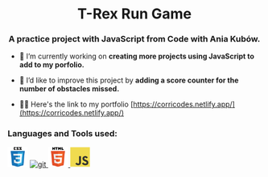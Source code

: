 <h1 align="center">T-Rex Run Game</h1>
<h3 align="center">A practice project with JavaScript from Code with Ania Kubów.</h3>

- 🔭 I’m currently working on **creating more projects using JavaScript to add to my porfolio.**

- 📝 I’d like to improve this project by **adding a score counter for the number of obstacles missed.**

- 👨‍💻 Here's the link to my portfolio [https://corricodes.netlify.app/](https://corricodes.netlify.app/)

<h3 align="left">Languages and Tools used:</h3>
<p align="left"> <img src="https://raw.githubusercontent.com/devicons/devicon/master/icons/css3/css3-original-wordmark.svg" alt="css3" width="40" height="40"/> </a> <a href="https://git-scm.com/" target="_blank" rel="noreferrer"> <img src="https://www.vectorlogo.zone/logos/git-scm/git-scm-icon.svg" alt="git" width="40" height="40"/> </a> <a href="https://www.w3.org/html/" target="_blank" rel="noreferrer"> <img src="https://raw.githubusercontent.com/devicons/devicon/master/icons/html5/html5-original-wordmark.svg" alt="html5" width="40" height="40"/> </a> <a href="https://developer.mozilla.org/en-US/docs/Web/JavaScript" target="_blank" rel="noreferrer"> <img src="https://raw.githubusercontent.com/devicons/devicon/master/icons/javascript/javascript-original.svg" alt="javascript" width="40" height="40"/> </a> </p>
